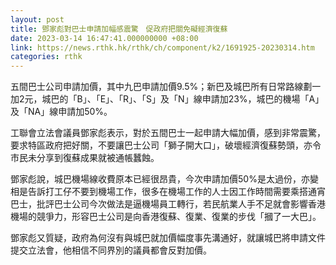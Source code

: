 ```yaml
---
layout: post
title: 鄧家彪對巴士申請加幅感震驚　促政府把關免礙經濟復蘇
date: 2023-03-14 16:47:41.000000000 +08:00
link: https://news.rthk.hk/rthk/ch/component/k2/1691925-20230314.htm
categories: rthk
---
```


五間巴士公司申請加價，其中九巴申請加價9.5%；新巴及城巴所有日常路線劃一加2元，城巴的「B」、「E」、「R」、「S」及「N」線申請加23%，城巴的機場「A」及「NA」線申請加50%。

工聯會立法會議員鄧家彪表示，對於五間巴士一起申請大幅加價，感到非常震驚，要求特區政府把好關，不要讓巴士公司「獅子開大口」，破壞經濟復蘇勢頭，亦令市民未分享到復蘇成果就被通帳蠶蝕。

鄧家彪說，城巴機場線收費原本已經很昂貴，今次申請加價50%是太過份，亦變相是告訴打工仔不要到機場工作，很多在機場工作的人士因工作時間需要乘搭通宵巴士，批評巴士公司今次做法是逼機場員工轉行，若民航業人手不足就會影響香港機場的競爭力，形容巴士公司是向香港復蘇、復業、復業的步伐「摑了一大巴」。

鄧家彪又質疑，政府為何沒有與城巴就加價幅度事先溝通好，就讓城巴將申請文件提交立法會，他相信不同界別的議員都會反對加價。
